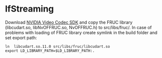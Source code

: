 # lfStreaming

Download [NVIDIA Video Codec SDK](https://developer.nvidia.com/video-codec-sdk) and copy the FRUC library (libcudart.so, libNvOFFRUC.so, NvOFFRUC.h) to src/libs/fruc/.
In case of problems with loading of FRUC library create symlink in the build folder and set export path:
```
ln  libcudart.so.11.0 src/libs/fruc/libcudart.so 
export LD_LIBRARY_PATH=$LD_LIBRARY_PATH:.
```
